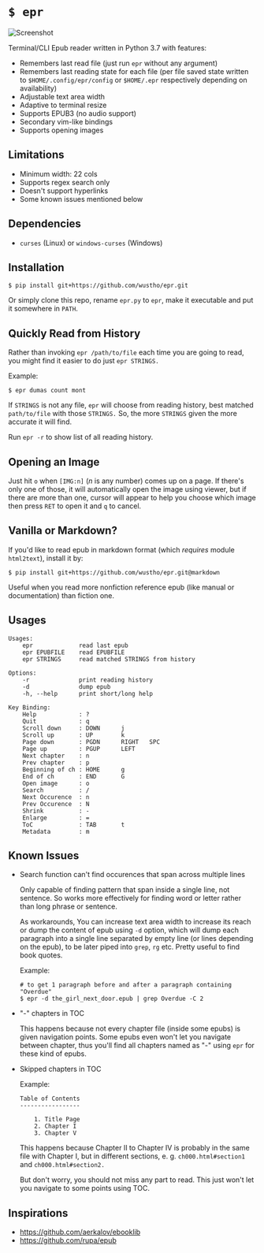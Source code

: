 # `$ epr`

![Screenshot](https://raw.githubusercontent.com/wustho/epr/master/screenshot.png)

Terminal/CLI Epub reader written in Python 3.7 with features:

- Remembers last read file (just run `epr` without any argument)
- Remembers last reading state for each file (per file saved state written to `$HOME/.config/epr/config` or `$HOME/.epr` respectively depending on availability)
- Adjustable text area width
- Adaptive to terminal resize
- Supports EPUB3 (no audio support)
- Secondary vim-like bindings
- Supports opening images

## Limitations

- Minimum width: 22 cols
- Supports regex search only
- Doesn't support hyperlinks
- Some known issues mentioned below

## Dependencies

- `curses` (Linux) or `windows-curses` (Windows)

## Installation

```shell
$ pip install git+https://github.com/wustho/epr.git
```

Or simply clone this repo, rename `epr.py` to `epr`, make it executable and put it somewhere in `PATH`.

## Quickly Read from History

Rather than invoking `epr /path/to/file` each time you are going to read, you might find it easier to do just `epr STRINGS.`

Example:

``` shell
$ epr dumas count mont
```

If `STRINGS` is not any file, `epr` will choose from reading history, best matched `path/to/file` with those `STRINGS.` So, the more `STRINGS` given the more accurate it will find.

Run `epr -r` to show list of all reading history.

## Opening an Image

Just hit `o` when `[IMG:n]` (_n_ is any number) comes up on a page. If there's only one of those, it will automatically open the image using viewer, but if there are more than one, cursor will appear to help you choose which image then press `RET` to open it and `q` to cancel.

## Vanilla or Markdown?

If you'd like to read epub in markdown format (which _requires_ module `html2text`), install it by:

```shell
$ pip install git+https://github.com/wustho/epr.git@markdown
```

Useful when you read more nonfiction reference epub (like manual or documentation) than fiction one.

## Usages

```
Usages:
    epr             read last epub
    epr EPUBFILE    read EPUBFILE
    epr STRINGS     read matched STRINGS from history

Options:
    -r              print reading history
    -d              dump epub
    -h, --help      print short/long help

Key Binding:
    Help            : ?
    Quit            : q
    Scroll down     : DOWN      j
    Scroll up       : UP        k
    Page down       : PGDN      RIGHT   SPC
    Page up         : PGUP      LEFT
    Next chapter    : n
    Prev chapter    : p
    Beginning of ch : HOME      g
    End of ch       : END       G
    Open image      : o
    Search          : /
    Next Occurence  : n
    Prev Occurence  : N
    Shrink          : -
    Enlarge         : =
    ToC             : TAB       t
    Metadata        : m
```

## Known Issues

- Search function can't find occurences that span across multiple lines

  Only capable of finding pattern that span inside a single line, not sentence.
  So works more effectively for finding word or letter rather than long phrase or sentence.

  As workarounds, You can increase text area width to increase its reach or dump
  the content of epub using `-d` option, which will dump each paragraph into a single line separated by empty line (or lines depending on the epub), to be later piped into `grep`, `rg` etc. Pretty useful to find book quotes.

  Example:

  ```shell
  # to get 1 paragraph before and after a paragraph containing "Overdue"
  $ epr -d the_girl_next_door.epub | grep Overdue -C 2
  ```

- "-" chapters in TOC

  This happens because not every chapter file (inside some epubs) is given navigation points.
  Some epubs even won't let you navigate between chapter, thus you'll find all chapters named as
  "-" using `epr` for these kind of epubs.

- Skipped chapters in TOC

  Example:

  ```
  Table of Contents
  -----------------

	  1. Title Page
	  2. Chapter I
	  3. Chapter V
  ```

  This happens because Chapter II to Chapter IV is probably in the same file with Chapter I,
  but in different sections, e. g. `ch000.html#section1` and `ch000.html#section2.`

  But don't worry, you should not miss any part to read. This just won't let you navigate
  to some points using TOC.

## Inspirations

- https://github.com/aerkalov/ebooklib
- https://github.com/rupa/epub
